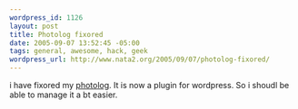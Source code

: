 ```yaml
--- 
wordpress_id: 1126
layout: post
title: Photolog fixored
date: 2005-09-07 13:52:45 -05:00
tags: general, awesome, hack, geek
wordpress_url: http://www.nata2.org/2005/09/07/photolog-fixored/
---
```

i have fixored my <a href="/photolog">photolog</a>. It is now a plugin for wordpress. So i shoudl be able to manage it a bt easier. 
